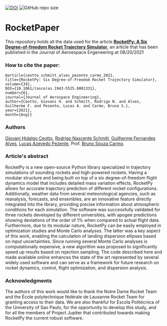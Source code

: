 [![DOI](https://zenodo.org/badge/DOI/10.5281/zenodo.4279967.svg)](https://doi.org/10.5281/zenodo.4279967)
![GitHub repo size](https://img.shields.io/github/repo-size/Projeto-Jupiter/RocketPaper)

# RocketPaper
This repository holds all the data used for the article **[RocketPy: A Six Degree-of-freedom Rocket Trajectory Simulator](https://doi.org/10.1061/(ASCE)AS.1943-5525.0001331)**, an article that has been published in the Journal of Aeroespace Engeneering at 08/20/2021

### How to cite the paper: 
    @article{ceotto_schmitt_alves_pezente_carmo_2021, 
    title={RocketPy: Six Degree-of-Freedom Rocket Trajectory Simulator}, 
    volume={34}, 
    DOI={10.1061/(asce)as.1943-5525.0001331}, 
    number={6}, 
    journal={Journal of Aerospace Engineering}, 
    author={Ceotto, Giovani H. and Schmitt, Rodrigo N. and Alves, Guilherme F. and Pezente, Lucas A. and Carmo, Bruno S.}, 
    year={2021}, 
    month={Aug}}

### Authors
[Giovani Hidalgo Ceotto](https://orcid.org/0000-0002-1614-3028), 
[Rodrigo Nascente Schmitt](https://orcid.org/0000-0001-7047-1092), 
[Guilherme Fernandes Alves](https://www.linkedin.com/in/guifalves/), 
[Lucas Azevedo Pezente](https://github.com/lucasfourier), 
Prof. [Bruno Souza Carmo](https://orcid.org/0000-0002-2486-7026).

### Article's abstract
RocketPy is a new open-source Python library specialized in trajectory simulations of sounding rockets and high-powered rockets. Having a modular structure and being built on top of a six degree-of-freedom flight dynamics model that includes detailed mass variation effects, RocketPy allows for accurate trajectory prediction of different rocket configurations. Additionally, weather data from several meteorological agencies, such as reanalysis, forecasts, and ensembles, are an innovative feature directly integrated into the library, providing precise information about atmospheric conditions for each simulation. The software was successfully validated for three rockets developed by different universities, with apogee predictions showing deviations of the order of 1% when compared to actual flight data. Furthermore, due to its modular nature, RocketPy can be easily employed in optimization studies and Monte Carlo analyses. The latter was a key aspect of this work, enabling the calculation of landing dispersion ellipses based on input uncertainties. Since running several Monte Carlo analyses is computationally expensive, a new algorithm was proposed to significantly speed up results based on rejection sampling. The code described here and made available online enhances the state of the art represented by several widely used software and can serve as a framework for future research on rocket dynamics, control, flight optimization, and dispersion analysis.

### Acknowledgments
The authors of this work would like to thank the Notre Dame Rocket Team and the École polytechnique fédérale de Lausanne Rocket Team for granting access to their data. We are also thankful for Escola Politécnica of the University of Sao Paulo, for the opportunity to develop this study, and for all the members of Project Jupiter that contributed towards making RocketPy the current robust software.
